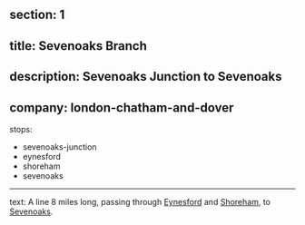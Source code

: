 ﻿section: 1
----
title: Sevenoaks Branch
----
description: Sevenoaks Junction to Sevenoaks
----
company: london-chatham-and-dover
----
stops:
- sevenoaks-junction
- eynesford
- shoreham
- sevenoaks
----
text: A line 8 miles long, passing through [Eynesford](/stations/eynesford) and [Shoreham](/stations/shoreham), to [Sevenoaks](/stations/sevenoaks).
